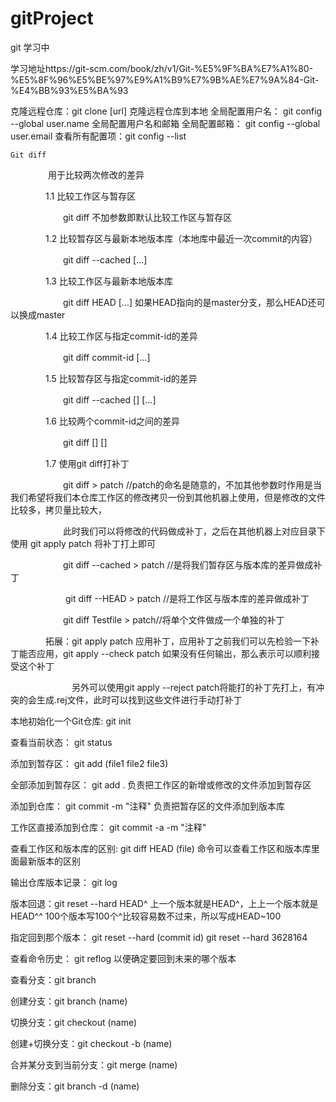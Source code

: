 # gitProject
git 学习中

学习地址https://git-scm.com/book/zh/v1/Git-%E5%9F%BA%E7%A1%80-%E5%8F%96%E5%BE%97%E9%A1%B9%E7%9B%AE%E7%9A%84-Git-%E4%BB%93%E5%BA%93

克隆远程仓库：git  clone  [url] 克隆远程仓库到本地
全局配置用户名： git config --global  user.name 全局配置用户名和邮箱
全局配置邮箱： git config --global user.email
查看所有配置项：git config --list 

	Git diff
　　 　　用于比较两次修改的差异

　　　　1.1 比较工作区与暂存区

　　　　　　git diff 不加参数即默认比较工作区与暂存区

　　　　1.2 比较暂存区与最新本地版本库（本地库中最近一次commit的内容）

　　　　　　git diff --cached  [<path>...] 

　　　　1.3 比较工作区与最新本地版本库

　　　　　　git diff HEAD [<path>...]  如果HEAD指向的是master分支，那么HEAD还可以换成master

　　　　1.4 比较工作区与指定commit-id的差异

　　　　　　git diff commit-id  [<path>...] 

　　　　1.5 比较暂存区与指定commit-id的差异

　　　　　　git diff --cached [<commit-id>] [<path>...] 

　　　　1.6 比较两个commit-id之间的差异

　　　　　　git diff [<commit-id>] [<commit-id>]

　　　　1.7 使用git diff打补丁

　　　　　　git diff > patch //patch的命名是随意的，不加其他参数时作用是当我们希望将我们本仓库工作区的修改拷贝一份到其他机器上使用，但是修改的文件比较多，拷贝量比较大，

　　　　　　此时我们可以将修改的代码做成补丁，之后在其他机器上对应目录下使用 git apply patch 将补丁打上即可

　　　　　　git diff --cached > patch //是将我们暂存区与版本库的差异做成补丁

　　　　　　  git diff --HEAD > patch //是将工作区与版本库的差异做成补丁

　　　　　　git diff Testfile > patch//将单个文件做成一个单独的补丁

　　　　拓展：git apply patch 应用补丁，应用补丁之前我们可以先检验一下补丁能否应用，git apply --check patch 如果没有任何输出，那么表示可以顺利接受这个补丁

　　　　　　　另外可以使用git apply --reject patch将能打的补丁先打上，有冲突的会生成.rej文件，此时可以找到这些文件进行手动打补丁　 



本地初始化一个Git仓库: git init

查看当前状态： git status

添加到暂存区： git add (file1 file2 file3)

全部添加到暂存区： git add .  负责把工作区的新增或修改的文件添加到暂存区

添加到仓库： git commit -m "注释" 负责把暂存区的文件添加到版本库

工作区直接添加到仓库：  git commit -a -m "注释"

查看工作区和版本库的区别: git diff HEAD (file)  命令可以查看工作区和版本库里面最新版本的区别

输出仓库版本记录： git log

版本回退：git reset --hard HEAD^ 上一个版本就是HEAD^，上上一个版本就是HEAD^^ 100个版本写100个^比较容易数不过来，所以写成HEAD~100

指定回到那个版本： git reset --hard (commit id)   git reset --hard 3628164

查看命令历史： git reflog  以便确定要回到未来的哪个版本

查看分支：git branch

创建分支：git branch (name)

切换分支：git checkout (name)

创建+切换分支：git checkout -b (name)

合并某分支到当前分支：git merge (name)

删除分支：git branch -d (name)